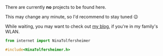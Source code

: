 There are currently **no** projects to be found here.

This may change any minute, so I'd recommend to stay tuned :wink:

While waiting, you may want to check out [my blog](http://raspberrypi/), if you're in my family's WLAN.

```python
from internet import NinaTolfersheimer
```
```C
#include<NinaTolfersheimer.h>
```
